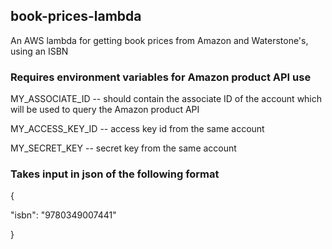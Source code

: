 ## book-prices-lambda
An AWS lambda for getting book prices from Amazon and Waterstone's, using an ISBN

### Requires environment variables for Amazon product API use
MY_ASSOCIATE_ID -- should contain the associate ID of the account which will be used to query the Amazon product API

MY_ACCESS_KEY_ID -- access key id from the same account

MY_SECRET_KEY -- secret key from the same account

### Takes input in json of the following format
{

  "isbn": "9780349007441"
  
}
